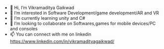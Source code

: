 - 👋 Hi, I’m Vikramaditya Gaikwad
- 👀 I’m interested in Software Development/game development/AR and VR 
- 🌱 I’m currently learning unity and C#
- 💞️ I’m looking to collaborate on Softwares,games for mobile devices/PC and consoles
- 📫 You can connect with me on linkedin https://www.linkedin.com/in/vikramadityagaikwad/

<!---
Vikramad98/Vikramad98 is a ✨ special ✨ repository because its `README.md` (this file) appears on your GitHub profile.
You can click the Preview link to take a look at your changes.
--->
